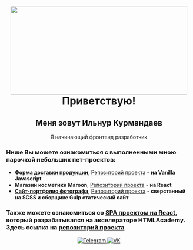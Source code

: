 <div id="header" align="center">
    <h1>
    <img src="https://media.giphy.com/media/QLKSt3wQqlj7a/giphy.gif" width="480" height="240" frameBorder="0"><br/>
        Приветствую!
    </h1>
    <h2>Меня зовут Ильнур Курмандаев</h2>
    <p>Я начинающий фронтенд разработчик</p>
</div>

### Ниже Вы можете ознакомиться с выполненными мною парочкой небольших пет-проектов:
- [**Форма доставки продукции**](https://delivery-form.vercel.app/), [Репозиторий проекта](https://github.com/KIlnourik/delivery-form) - **на Vanilla Javascript**
- **Магазин косметики Maroon**, [Репозиторий проекта](https://github.com/KIlnourik/cosmetic-shop) - **на React**
- [**Сайт-портфолио фотографа**](https://kilnourik.github.io/photographer_portfolio/), [Репозиторий проекта](https://github.com/KIlnourik/delivery-form) - **сверстанный на SCSS и сборщике Gulp статический сайт**

### Также можете ознакомиться со [SPA проектом на React](https://camera-shop-kurmandaev.vercel.app/), который разрабатывался на акселераторе HTMLAcademy. Здесь ссылка на [репозиторий проекта](https://github.com/KIlnourik/camera-shop)

<div id="socials" align="center">
    <a href="https://t.me/KIlnourik">
        <img src="https://img.shields.io/badge/Telegram-blue?style=for-the-badge&logo=telegram&logoColor=white" alt="Telegram">
    </a>
        <a href="https://vk.com/daslegan">
        <img src="https://img.shields.io/badge/Vkontakte-blue?style=for-the-badge&logo=vk&logoColor=white" alt="VK">
    </a>
</div>
